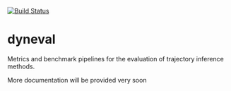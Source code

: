 [![Build Status](https://api.travis-ci.org/dynverse/dyneval.svg)](https://travis-ci.org/dynverse/dyneval)

# dyneval

Metrics and benchmark pipelines for the evaluation of trajectory inference methods.

More documentation will be provided very soon
